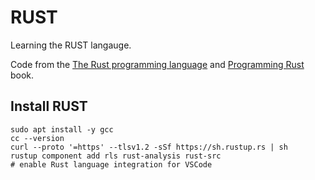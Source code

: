 # RUST

Learning the RUST langauge.

Code from the [The Rust programming language][book] and [Programming Rust][rust] book.

## Install RUST

```console
sudo apt install -y gcc
cc --version
curl --proto '=https' --tlsv1.2 -sSf https://sh.rustup.rs | sh
rustup component add rls rust-analysis rust-src
# enable Rust language integration for VSCode
```

[book]: https://www.amazon.co.uk/Rust-Programming-Language-Steve-Klabnik/dp/1718500440/ref=sr_1_1
[rust]: https://www.amazon.co.uk/Programming-Rust-Jim-Blandy/dp/1491927283/ref=sr_1_2
[course]: https://www.snoyman.com/blog/2018/10/introducing-rust-crash-course